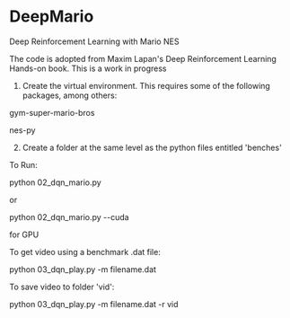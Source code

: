 # DeepMario
Deep Reinforcement Learning with Mario NES

The code is adopted from Maxim Lapan's Deep Reinforcement Learning Hands-on book. This is a work in progress

1. Create the virtual environment. This requires some of the following packages, among others:

gym-super-mario-bros

nes-py

2. Create a folder at the same level as the python files entitled 'benches'

To Run:

python 02_dqn_mario.py

or 

python 02_dqn_mario.py --cuda

for GPU

To get video using a benchmark .dat file:

python 03_dqn_play.py -m filename.dat

To save video to folder 'vid':

python 03_dqn_play.py -m filename.dat -r vid

